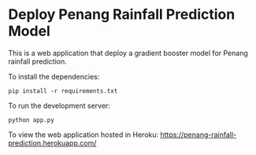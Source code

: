 # Deploy Penang Rainfall Prediction Model
This is a web application that deploy a gradient booster model for Penang rainfall prediction.

To install the dependencies:
```
pip install -r requirements.txt
```

To run the development server:
```
python app.py
```

To view the web application hosted in Heroku:
https://penang-rainfall-prediction.herokuapp.com/
